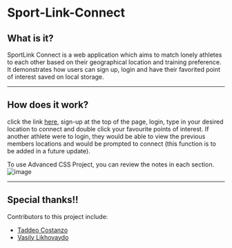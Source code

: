 # Sport-Link-Connect

## What is it?

SportLink Connect is a web application which aims to match lonely athletes to each other based on their geographical location and training preference. It demonstrates how users can sign up, login and have their favorited point of interest saved on local storage. 

---
## How does it work?

click the link [here](https://tegrty.github.io/Sport-Link-Connect/), sign-up at the top of the page, login, type in your desired location to connect and double click your favourite points of interest. If another athlete were to login, they would be able to view the previous members locations and would be prompted to connect (this function is to be added in a future update).

To use Advanced CSS Project, you can review the notes in each section. 
![image](/assets/img/Readme-gif.gif)

---
## Special thanks!!

Contributors to this project include:

* [Taddeo Costanzo](https://github.com/tadcos29)
* [Vasily Likhovaydo](https://github.com/vasilyl1)

